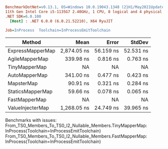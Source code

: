 ``` ini

BenchmarkDotNet=v0.13.1, OS=Windows 10.0.19043.1348 (21H1/May2021Update)
11th Gen Intel Core i5-1135G7 2.40GHz, 1 CPU, 8 logical and 4 physical cores
.NET SDK=6.0.100
  [Host] : .NET 6.0.0 (6.0.21.52210), X64 RyuJIT

Job=InProcess  Toolchain=InProcessEmitToolchain  

```
|           Method |        Mean |     Error |    StdDev |
|----------------- |------------:|----------:|----------:|
| ExpressMapperMap | 2,874.05 ns | 56.159 ns | 52.531 ns |
|   AgileMapperMap |   339.98 ns |  0.816 ns |  0.763 ns |
|    TinyMapperMap |          NA |        NA |        NA |
|    AutoMapperMap |   341.00 ns |  0.477 ns |  0.423 ns |
|       MapsterMap |    90.91 ns |  0.321 ns |  0.284 ns |
| StaticsMapperMap |    59.66 ns |  0.078 ns |  0.065 ns |
|    FastMapperMap |          NA |        NA |        NA |
| ValueInjecterMap | 1,268.05 ns | 24.749 ns | 39.965 ns |

Benchmarks with issues:
  From_TS0_Members_To_TS0_I2_Nullable_Members.TinyMapperMap: InProcess(Toolchain=InProcessEmitToolchain)
  From_TS0_Members_To_TS0_I2_Nullable_Members.FastMapperMap: InProcess(Toolchain=InProcessEmitToolchain)
